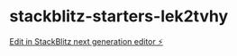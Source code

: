 # stackblitz-starters-lek2tvhy

[Edit in StackBlitz next generation editor ⚡️](https://stackblitz.com/~/github.com/bamboounderwear/stackblitz-starters-lek2tvhy)